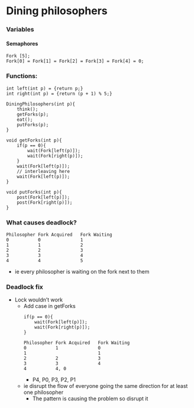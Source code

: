 # Dining philosophers
### Variables
#### Semaphores
```
Fork [5];
Fork[0] = Fork[1] = Fork[2] = Fork[3] = Fork[4] = 0;
```
### Functions:
```
int left(int p) = {return p;}
int right(int p) = {return (p + 1) % 5;}

DiningPhilosophers(int p){
    think();
    getForks(p);
    eat();
    putForks(p);
}

void getForks(int p){
    if(p == 0){
        wait(Fork[left(p)]);
        wait(Fork[right(p)]);
    }
    wait(Fork[left(p)]);
    // interleaving here
    wait(Fork[left(p)]);
}

void putForks(int p){
    post(Fork[left(p)]);
    post(Fork[right(p)]);
}
```
### What causes deadlock?
```
Philosopher	Fork Acquired	Fork Waiting
0	        0	            1
1	        1	            2
2	        2	            3
3	        3	            4
4	        4	            5
```
- ie every philosopher is waiting on the fork next to them
### Deadlock fix
- Lock wouldn’t work
    - Add case in getForks
        ```
        if(p == 0){
            wait(Fork[left(p)]);
            wait(Fork[right(p)]);
        }
        ```
        ```
        Philosopher	Fork Acquired	Fork Waiting
        0	        1	            0
        1	        	            1
        2	        2	            3
        3	        3	            4
        4	        4, 0	
        ```
        - P4, P0, P3, P2, P1
    - ie disrupt the flow of everyone going the same direction for at least one philosopher
        - The pattern is causing the problem so disrupt it
